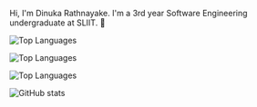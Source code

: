Hi, I'm Dinuka Rathnayake. I'm a 3rd year Software Engineering undergraduate at SLIIT. 👋

![Top Languages](https://github-readme-stats.vercel.app/api/top-langs/?username=sdinukarathnayake&layout=compact)

![Top Languages](https://github-readme-stats.vercel.app/api/top-langs/?username=sdinukarathnayake&layout=compact&langs_count=10)

![Top Languages](https://github-readme-stats.vercel.app/api/top-langs/?username=sdinukarathnayake&layout=compact&langs_count=12)

![GitHub stats](https://github-readme-stats.vercel.app/api?username=sdinukarathnayake&show_icons=true)


<!--
**sdinukarathnayake/sdinukarathnayake** is a ✨ _special_ ✨ repository because its `README.md` (this file) appears on your GitHub profile.

Here are some ideas to get you started:

- 🔭 I’m currently working on ...
- 🌱 I’m currently learning ...
- 👯 I’m looking to collaborate on ...
- 🤔 I’m looking for help with ...
- 💬 Ask me about ...
- 📫 How to reach me: ...
- 😄 Pronouns: ...
- ⚡ Fun fact: ...
-->
